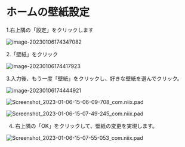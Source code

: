 # ホームの壁紙設定

1.右上隅の「設定」をクリックします

![image-20230106174347082](images/wallpaper/image-20230106174347082.png)

2.「壁紙」をクリック

![image-20230106174417923](images/wallpaper/image-20230106174417923.png)

3.入力後、もう一度「壁紙」をクリックし、好きな壁紙を選んでクリック。

![image-20230106174444921](images/wallpaper/image-20230106174444921.png)


![Screenshot_2023-01-06-15-06-09-708_com.niix.pad](images/wallpaper/Screenshot_2023-01-06-15-06-09-708_com.niix.pad.jpg)



![Screenshot_2023-01-06-15-07-49-245_com.niix.pad](images/wallpaper/Screenshot_2023-01-06-15-07-49-245_com.niix.pad.jpg)

4.  右上隅の「OK」をクリックして、壁紙の変更を実現します。

![Screenshot_2023-01-06-15-07-55-053_com.niix.pad](images/wallpaper/Screenshot_2023-01-06-15-07-55-053_com.niix.pad.jpg)